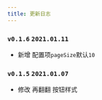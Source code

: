 ```yaml
---
title: 更新日志
---
```

### `v0.1.6` `2021.01.11`
* 新增 配置项`pageSize`默认`10`

### `v0.1.5` `2021.01.07`

* 修改 再翻翻 按钮样式

